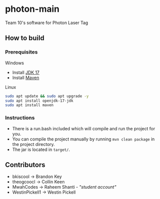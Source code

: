 # photon-main
Team 10's software for Photon Laser Tag

## How to build
### Prerequisites
Windows
- Install [JDK 17](https://www.oracle.com/java/technologies/downloads/#java17-windows)
- Install [Maven](https://maven.apache.org/install.html)

Linux
```bash
sudo apt update && sudo apt upgrade -y
sudo apt install openjdk-17-jdk
sudo apt install maven
```

### Instructions
- There is a run.bash included which will compile and run the project for you.
- You can compile the project manually by running `mvn clean package` in the project directory.
- The jar is located in `target/`.

## Contributors
* bkiscool -> Brandon Key
* theogcoocl -> Collin Keen
* MwahCodes -> Raheem Shanti - *"student account"*
* WestinPickell1 -> Westin Pickell
